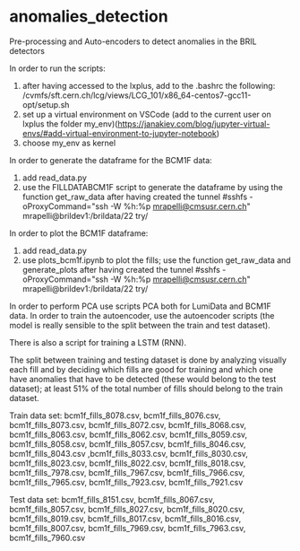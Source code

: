 # anomalies_detection
Pre-processing and Auto-encoders to detect anomalies in the BRIL detectors

In order to run the scripts:
1. after having accessed to the lxplus, add to the .bashrc the following: /cvmfs/sft.cern.ch/lcg/views/LCG_101/x86_64-centos7-gcc11-opt/setup.sh
2. set up a virtual environment on VSCode (add to the current user on lxplus the folder my_env)(https://janakiev.com/blog/jupyter-virtual-envs/#add-virtual-environment-to-jupyter-notebook)
3. choose my_env as kernel

In order to generate the dataframe for the BCM1F data:
1. add read_data.py  
2. use the FILLDATABCM1F script to generate the dataframe by using the function get_raw_data after having created the tunnel #sshfs -oProxyCommand="ssh -W %h:%p mrapelli@cmsusr.cern.ch"  mrapelli@brildev1:/brildata/22 try/

In order to plot the BCM1F dataframe: 
1. add read_data.py
2. use plots_bcm1f.ipynb to plot the fills; use the function get_raw_data and generate_plots after having created the tunnel #sshfs -oProxyCommand="ssh -W %h:%p mrapelli@cmsusr.cern.ch"  mrapelli@brildev1:/brildata/22 try/

In order to perform PCA use scripts PCA both for LumiData and BCM1F data.
In order to train the autoencoder, use the autoencoder scripts (the model is really sensible to the split between the train and test dataset).

There is also a script for training a LSTM (RNN).

The split between training and testing dataset is done by analyzing visually each fill and by deciding which fills are good for training and which one have 
anomalies that have to be detected (these would belong to the test dataset); at least 51% of the total number of fills should belong to the train dataset. 

Train data set: bcm1f_fills_8078.csv, bcm1f_fills_8076.csv, bcm1f_fills_8073.csv, bcm1f_fills_8072.csv, bcm1f_fills_8068.csv, bcm1f_fills_8063.csv, bcm1f_fills_8062.csv, bcm1f_fills_8059.csv, bcm1f_fills_8058.csv, bcm1f_fills_8057.csv, bcm1f_fills_8046.csv, bcm1f_fills_8043.csv ,bcm1f_fills_8033.csv, bcm1f_fills_8030.csv, bcm1f_fills_8023.csv, bcm1f_fills_8022.csv, bcm1f_fills_8018.csv, bcm1f_fills_7978.csv, bcm1f_fills_7967.csv, bcm1f_fills_7966.csv, bcm1f_fills_7965.csv, bcm1f_fills_7923.csv, bcm1f_fills_7921.csv

Test data set: bcm1f_fills_8151.csv, bcm1f_fills_8067.csv, bcm1f_fills_8057.csv, bcm1f_fills_8027.csv, bcm1f_fills_8020.csv, bcm1f_fills_8019.csv, bcm1f_fills_8017.csv, bcm1f_fills_8016.csv, bcm1f_fills_8007.csv, bcm1f_fills_7969.csv, bcm1f_fills_7963.csv, bcm1f_fills_7960.csv


